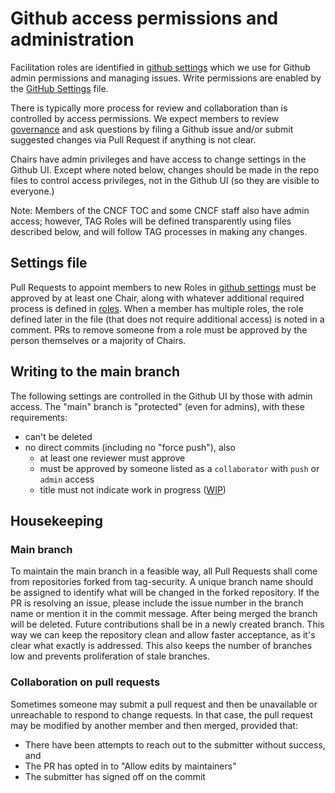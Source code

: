 # Github access permissions and administration

Facilitation roles are identified in [github settings](/.github/settings.yml)
which we use for Github admin permissions and managing issues. Write permissions
are enabled by the [GitHub Settings](/.github/settings.yml) file.

There is typically more process for review and collaboration than is controlled
by access permissions. We expect members to review [governance](/governance)
and ask questions by filing a Github issue and/or submit suggested changes via
Pull Request if anything is not clear.

Chairs have admin privileges and have access to change settings in the Github
UI. Except where noted below, changes should be made in the repo files to
control access privileges, not in the Github UI (so they are visible to
everyone.)

Note: Members of the CNCF TOC and some CNCF staff also have admin access;
however, TAG Roles will be defined transparently using files described below,
and will follow TAG processes in making any changes.

## Settings file

Pull Requests to appoint members to new Roles in
[github settings](/.github/settings.yml) must be approved by at least one Chair,
along with whatever additional required process is defined in
[roles](roles.md). When a member has multiple roles, the role defined later in
the file (that does not require additional access) is noted in a comment. PRs to
remove someone from a role must be approved by the person themselves or a
majority of Chairs.

## Writing to the main branch

The following settings are controlled in the Github UI by those with admin
access. The "main" branch is "protected" (even for admins), with these
requirements:

- can't be deleted
- no direct commits (including no "force push"), also
  - at least one reviewer must approve
  - must be approved by someone listed as a `collaborator` with
    `push` or `admin` access
  - title must not indicate work in
    progress ([WIP](https://github.com/apps/wip))

## Housekeeping

### Main branch

To maintain the main branch in a feasible way, all Pull Requests shall come
from repositories forked from tag-security. A unique branch name
should be assigned to identify what will be changed in the forked
repository. If the PR is resolving an issue, please include the issue number in the branch name or mention it in the commit message.
After being merged the branch will be deleted.
Future contributions shall be in a newly created branch.
This way we can keep the repository clean and allow faster acceptance, as
it's clear what exactly is addressed. This also keeps the number of branches
low and prevents proliferation of stale branches.

### Collaboration on pull requests

Sometimes someone may submit a pull request and then be unavailable or unreachable
to respond to change requests. In that case, the pull request may be modified by
another member and then merged, provided that:

- There have been attempts to reach out to the submitter without success, and
- The PR has opted in to "Allow edits by maintainers"
- The submitter has signed off on the commit
